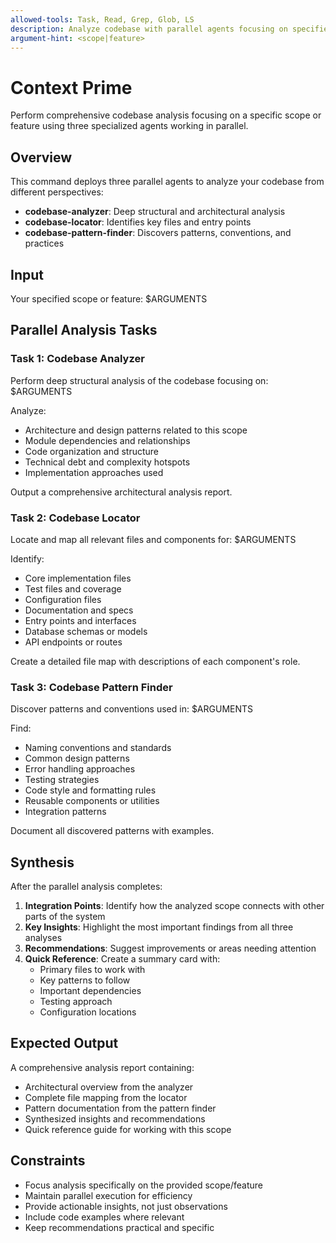 ```yaml
---
allowed-tools: Task, Read, Grep, Glob, LS
description: Analyze codebase with parallel agents focusing on specified scope or feature
argument-hint: <scope|feature>
---
```


# Context Prime

Perform comprehensive codebase analysis focusing on a specific scope or feature using three specialized agents working in parallel.

## Overview

This command deploys three parallel agents to analyze your codebase from different perspectives:
- **codebase-analyzer**: Deep structural and architectural analysis
- **codebase-locator**: Identifies key files and entry points
- **codebase-pattern-finder**: Discovers patterns, conventions, and practices

## Input

Your specified scope or feature: $ARGUMENTS

## Parallel Analysis Tasks

### Task 1: Codebase Analyzer
Perform deep structural analysis of the codebase focusing on: $ARGUMENTS

Analyze:
- Architecture and design patterns related to this scope
- Module dependencies and relationships
- Code organization and structure
- Technical debt and complexity hotspots
- Implementation approaches used

Output a comprehensive architectural analysis report.

### Task 2: Codebase Locator
Locate and map all relevant files and components for: $ARGUMENTS

Identify:
- Core implementation files
- Test files and coverage
- Configuration files
- Documentation and specs
- Entry points and interfaces
- Database schemas or models
- API endpoints or routes

Create a detailed file map with descriptions of each component's role.

### Task 3: Codebase Pattern Finder
Discover patterns and conventions used in: $ARGUMENTS

Find:
- Naming conventions and standards
- Common design patterns
- Error handling approaches
- Testing strategies
- Code style and formatting rules
- Reusable components or utilities
- Integration patterns

Document all discovered patterns with examples.

## Synthesis

After the parallel analysis completes:

1. **Integration Points**: Identify how the analyzed scope connects with other parts of the system
2. **Key Insights**: Highlight the most important findings from all three analyses
3. **Recommendations**: Suggest improvements or areas needing attention
4. **Quick Reference**: Create a summary card with:
   - Primary files to work with
   - Key patterns to follow
   - Important dependencies
   - Testing approach
   - Configuration locations

## Expected Output

A comprehensive analysis report containing:
- Architectural overview from the analyzer
- Complete file mapping from the locator
- Pattern documentation from the pattern finder
- Synthesized insights and recommendations
- Quick reference guide for working with this scope

## Constraints

- Focus analysis specifically on the provided scope/feature
- Maintain parallel execution for efficiency
- Provide actionable insights, not just observations
- Include code examples where relevant
- Keep recommendations practical and specific
